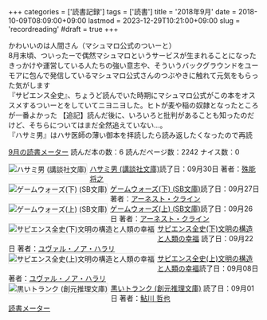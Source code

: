 +++
categories = ['読書記録']
tags = ['読書']
title = '2018年9月'
date = 2018-10-09T08:09:00+09:00
lastmod = 2023-12-29T10:21:00+09:00
slug = 'recordreading'
#draft = true
+++

かわいいのは人間さん（マシュマロ公式のついーと）
<br>
8月末頃、ついったーで偶然マシュマロというサービスが生まれることになったきっかけや運営している人たちの強い意志や、そういうバックグラウンドをユーモアに包んで発信しているマシュマロ公式さんのつぶやきに触れて元気をもらった気がします
<br>
『サピエンス全史』、ちょうど読んでいた時期にマシュマロ公式がこの本をオススメするついーとをしていてニヨニヨした。ヒトが麦や稲の奴隷となったところが一番よかった
【追記】読んだ後に、いろいろと批判があることも知ったのだけど、そちらについてはまだ全然追えていない…。
<br>
『ハサミ男』はハサ医師の薄い御本を拝読したら読み返したくなったので再読
<br>

<a href="https://bookmeter.com/users/365033/summary/monthly">9月の読書メーター</a>
読んだ本の数：6
読んだページ数：2242
ナイス数：0

<a href="https://bookmeter.com/books/576602"><img style="margin: 0 5px 5px 0; border: 1px solid #dcdcdc;" src="https://images-na.ssl-images-amazon.com/images/I/51P9BTYWETL._SL75_.jpg" alt="ハサミ男 (講談社文庫)" align="left" /></a><a href="https://bookmeter.com/books/576602?title=%E3%83%8F%E3%82%B5%E3%83%9F%E7%94%B7+%28%E8%AC%9B%E8%AB%87%E7%A4%BE%E6%96%87%E5%BA%AB%29">ハサミ男 (講談社文庫)</a>読了日：09月30日 著者：<a href="https://bookmeter.com/search?keyword=%E6%AE%8A%E8%83%BD+%E5%B0%86%E4%B9%8B">殊能 将之</a><br clear="left" /><a href="https://bookmeter.com/books/8067021"><img style="margin: 0 5px 5px 0; border: 1px solid #dcdcdc;" src="https://images-na.ssl-images-amazon.com/images/I/61tJfPrqDGL._SL75_.jpg" alt="ゲームウォーズ(下) (SB文庫)" align="left" /></a><a href="https://bookmeter.com/books/8067021?title=%E3%82%B2%E3%83%BC%E3%83%A0%E3%82%A6%E3%82%A9%E3%83%BC%E3%82%BA%28%E4%B8%8B%29+%28SB%E6%96%87%E5%BA%AB%29">ゲームウォーズ(下) (SB文庫)</a>読了日：09月27日 著者：<a href="https://bookmeter.com/search?keyword=%E3%82%A2%E3%83%BC%E3%83%8D%E3%82%B9%E3%83%88%E3%83%BB%E3%82%AF%E3%83%A9%E3%82%A4%E3%83%B3">アーネスト・クライン</a><br clear="left" /><a href="https://bookmeter.com/books/8067022"><img style="margin: 0 5px 5px 0; border: 1px solid #dcdcdc;" src="https://images-na.ssl-images-amazon.com/images/I/61HXEGlLRSL._SL75_.jpg" alt="ゲームウォーズ(上) (SB文庫)" align="left" /></a><a href="https://bookmeter.com/books/8067022?title=%E3%82%B2%E3%83%BC%E3%83%A0%E3%82%A6%E3%82%A9%E3%83%BC%E3%82%BA%28%E4%B8%8A%29+%28SB%E6%96%87%E5%BA%AB%29">ゲームウォーズ(上) (SB文庫)</a>読了日：09月26日 著者：<a href="https://bookmeter.com/search?keyword=%E3%82%A2%E3%83%BC%E3%83%8D%E3%82%B9%E3%83%88%E3%83%BB%E3%82%AF%E3%83%A9%E3%82%A4%E3%83%B3">アーネスト・クライン</a><br clear="left" /><a href="https://bookmeter.com/books/11087011"><img style="margin: 0 5px 5px 0; border: 1px solid #dcdcdc;" src="https://images-na.ssl-images-amazon.com/images/I/51Oiig3u-6L._SL75_.jpg" alt="サピエンス全史(下)文明の構造と人類の幸福" align="left" /></a><a href="https://bookmeter.com/books/11087011?title=%E3%82%B5%E3%83%94%E3%82%A8%E3%83%B3%E3%82%B9%E5%85%A8%E5%8F%B2%28%E4%B8%8B%29%E6%96%87%E6%98%8E%E3%81%AE%E6%A7%8B%E9%80%A0%E3%81%A8%E4%BA%BA%E9%A1%9E%E3%81%AE%E5%B9%B8%E7%A6%8F">サピエンス全史(下)文明の構造と人類の幸福</a>
読了日：09月22日 著者：<a href="https://bookmeter.com/search?keyword=%E3%83%A6%E3%83%B4%E3%82%A1%E3%83%AB%E3%83%BB%E3%83%8E%E3%82%A2%E3%83%BB%E3%83%8F%E3%83%A9%E3%83%AA">ユヴァル・ノア・ハラリ</a><br clear="left" /><a href="https://bookmeter.com/books/11069754"><img style="margin: 0 5px 5px 0; border: 1px solid #dcdcdc;" src="https://images-na.ssl-images-amazon.com/images/I/51MSnnvzg7L._SL75_.jpg" alt="サピエンス全史(上)文明の構造と人類の幸福" align="left" /></a><a href="https://bookmeter.com/books/11069754?title=%E3%82%B5%E3%83%94%E3%82%A8%E3%83%B3%E3%82%B9%E5%85%A8%E5%8F%B2%28%E4%B8%8A%29%E6%96%87%E6%98%8E%E3%81%AE%E6%A7%8B%E9%80%A0%E3%81%A8%E4%BA%BA%E9%A1%9E%E3%81%AE%E5%B9%B8%E7%A6%8F">サピエンス全史(上)文明の構造と人類の幸福</a>読了日：09月08日 著者：<a href="https://bookmeter.com/search?keyword=%E3%83%A6%E3%83%B4%E3%82%A1%E3%83%AB%E3%83%BB%E3%83%8E%E3%82%A2%E3%83%BB%E3%83%8F%E3%83%A9%E3%83%AA">ユヴァル・ノア・ハラリ</a><br clear="left" /><a href="https://bookmeter.com/books/533048"><img style="margin: 0 5px 5px 0; border: 1px solid #dcdcdc;" src="https://images-na.ssl-images-amazon.com/images/I/51Y4BC15H3L._SL75_.jpg" alt="黒いトランク (創元推理文庫)" align="left" /></a><a href="https://bookmeter.com/books/533048?title=%E9%BB%92%E3%81%84%E3%83%88%E3%83%A9%E3%83%B3%E3%82%AF+%28%E5%89%B5%E5%85%83%E6%8E%A8%E7%90%86%E6%96%87%E5%BA%AB%29">黒いトランク (創元推理文庫)</a>
読了日：09月01日 著者：<a href="https://bookmeter.com/search?keyword=%E9%AE%8E%E5%B7%9D+%E5%93%B2%E4%B9%9F">鮎川 哲也</a><br clear="left" /><a href="https://bookmeter.com/">読書メーター</a>
